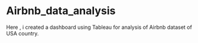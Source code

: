 # Airbnb_data_analysis
Here , i created a dashboard using Tableau for analysis of Airbnb dataset of USA country.
